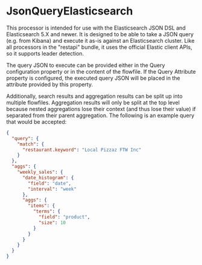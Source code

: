 <!--
  Licensed to the Apache Software Foundation (ASF) under one or more
  contributor license agreements.  See the NOTICE file distributed with
  this work for additional information regarding copyright ownership.
  The ASF licenses this file to You under the Apache License, Version 2.0
  (the "License"); you may not use this file except in compliance with
  the License.  You may obtain a copy of the License at
      http://www.apache.org/licenses/LICENSE-2.0
  Unless required by applicable law or agreed to in writing, software
  distributed under the License is distributed on an "AS IS" BASIS,
  WITHOUT WARRANTIES OR CONDITIONS OF ANY KIND, either express or implied.
  See the License for the specific language governing permissions and
  limitations under the License.
-->

# JsonQueryElasticsearch

This processor is intended for use with the Elasticsearch JSON DSL and Elasticsearch 5.X and newer. It is designed to be
able to take a JSON query (e.g. from Kibana) and execute it as-is against an Elasticsearch cluster. Like all processors
in the "restapi" bundle, it uses the official Elastic client APIs, so it supports leader detection.

The query JSON to execute can be provided either in the Query configuration property or in the content of the flowfile.
If the Query Attribute property is configured, the executed query JSON will be placed in the attribute provided by this
property.

Additionally, search results and aggregation results can be split up into multiple flowfiles. Aggregation results will
only be split at the top level because nested aggregations lose their context (and thus lose their value) if separated
from their parent aggregation. The following is an example query that would be accepted:

```json
{
  "query": {
    "match": {
      "restaurant.keyword": "Local Pizzaz FTW Inc"
    }
  },
  "aggs": {
    "weekly_sales": {
      "date_histogram": {
        "field": "date",
        "interval": "week"
      },
      "aggs": {
        "items": {
          "terms": {
            "field": "product",
            "size": 10
          }
        }
      }
    }
  }
}
```

